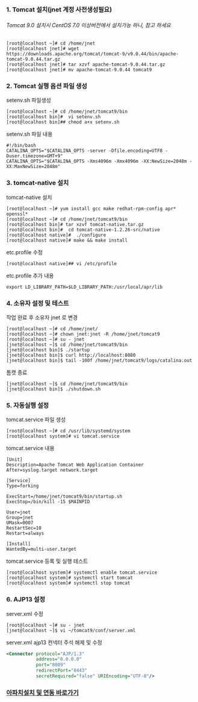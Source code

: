### 1. Tomcat 설치(jnet 계정 사전생성필요)
###### Tomcat 9.0 설치시 CentOS 7.0 이상버전에서 설치가능 하니, 참고 하세요
```console
[root@localhost ~]# cd /home/jnet
[root@localhost jnet]# wget https://downloads.apache.org/tomcat/tomcat-9/v9.0.44/bin/apache-tomcat-9.0.44.tar.gz
[root@localhost jnet]# tar xzvf apache-tomcat-9.0.44.tar.gz
[root@localhost jnet]# mv apache-tomcat-9.0.44 tomcat9
```

### 2. Tomcat 실행 옵션 파일 생성
 setenv.sh 파일생성
```console
[root@localhost ~]# cd /home/jnet/tomcat9/bin
[root@localhost bin]#  vi setenv.sh
[root@localhost bin]## chmod a+x setenv.sh
```

setenv.sh 파일 내용
```
#!/bin/bash
CATALINA_OPTS="$CATALINA_OPTS -server -Dfile.encoding=UTF8 -Duser.timezone=GMT+9"
CATALINA_OPTS="$CATALINA_OPTS -Xms4096m -Xmx4096m -XX:NewSize=2048m -XX:MaxNewSize=2048m"
```

### 3. tomcat-native 설치
tomcat-native 설치
```console
[root@localhost ~]# yum install gcc make redhat-rpm-config apr* openssl*
[root@localhost ~]# cd /home/jnet/tomcat9/bin
[root@localhost bin]# tar xzvf tomcat-native.tar.gz
[root@localhost bin]#  cd tomcat-native-1.2.26-src/native
[root@localhost native]#  ./configure
[root@localhost native]# make && make install
```
etc.profile 수정
```console
[root@localhost native]## vi /etc/profile
```
etc.profile 추가 내용
```
export LD_LIBRARY_PATH=$LD_LIBRARY_PATH:/usr/local/apr/lib
```

### 4. 소유자 설정 및 테스트
작업 완료 후 소유자 jnet 로 변경
```console
[root@localhost ~]# cd /home/jnet/
[root@localhost ~]# chown jnet:jnet -R /home/jnet/tomcat9
[root@localhost ~]# su - jnet
[jnet@localhost ~]$ cd /home/jnet/tomcat9/bin
[jnet@localhost bin]$ ./startup
[jnet@localhost bin]$ curl http://localhost:8080
[jnet@localhost bin]$ tail -100f /home/jnet/tomcat9/logs/catalina.out
```
톰캣 종료
```console
[jnet@localhost ~]$ cd /home/jnet/tomcat9/bin
[jnet@localhost bin]$ ./shutdown.sh
```
### 5. 자동실행 설정
tomcat.service 파일 생성
```console
[root@localhost ~]# cd /usr/lib/systemd/system
[root@localhost system]# vi tomcat.service
```
tomcat.service 내용
```
[Unit]
Description=Apache Tomcat Web Application Container
After=syslog.target network.target

[Service]
Type=forking

ExecStart=/home/jnet/tomcat9/bin/startup.sh
ExecStop=/bin/kill -15 $MAINPID

User=jnet
Group=jnet
UMask=0007
RestartSec=10
Restart=always

[Install]
WantedBy=multi-user.target
```
tomcat.service 등록 및 실행 테스트
```console
[root@localhost system]# systemctl enable tomcat.service
[root@localhost system]# systemctl start tomcat
[root@localhost system]# systemctl stop tomcat
```
### 6. AJP13 설정
server.xml 수정
```console
[root@localhost ~]# su - jnet
[jnet@localhost ~]$ vi ~/tomcat9/conf/server.xml
```
server.xml ajp13 컨넥터 주석 해제 및 수정
```xml
<Connector protocol="AJP/1.3"
           address="0.0.0.0"
           port="8009"
           redirectPort="8443"
           secretRequired="false" URIEncoding="UTF-8"/>
```

### [아파치설치 및 연동 바로가기](https://github.com/Jaewon-An/Server/blob/main/02_apache_install.md)
